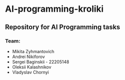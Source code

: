 # AI-programming-kroliki


## Repository for AI Programming tasks


### Team: 
- Mikita Zyhmantovich
- Andrei Nikiforov
- Sergei Baginskii - 22205148
- Oleksii Kalashnikov
- Vladyslav Chornyi
